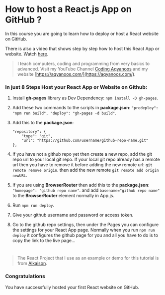 # How to host a React.js App on GitHub ?


In this course you are going to learn how to deploy or host a React website on GitHub. 

There is also a video that shows step by step how to host this React App or website. Watch [here](https://youtu.be/-JtZH4E8FFs).

> I teach computers, coding and programming from very basics to advanced. Visit my YouTube Channel [Coding Aqyanoos](https://www.youtube.com/@CodingAqyanoos) and my website [https://aqyanoos.com/](https://aqyanoos.com/).

### In just 8 Steps Host your React App or Website on Github:

1. Install __gh-pages__ library as Dev Dependency: `npm install -D gh-pages`.

2. Add these two commands to the scripts in __package.json__:  `"predeploy": "npm run build", "deploy": "gh-pages -d build"`.

3. Add this to the __package.json__:  
    ```
    "repository": {
        "type": "git",
        "url": "https://github.com/username/github-repo-name.git"
    },        

4. If you have not a github repo yet then create a new repo, add the git repo url to your local git repo. If your local git repo already has a remote url then you have to remove it before adding the new remote url: `git remote remove origin`. then add the new remote `git remote add origin newURL`.

5. If you are using __BrowserRouter__ then add this to the __package.json__: `"homepage": "github repo name"`. and add `basename="github repo name"` to the __BrowserRouter__ element normally in App.js.

6. Run `npm run deploy`.

7. Give your github username and password or access token.

8. Go to the github repo settings, then under the Pages you can configure the settings for your React App page. Normally when you run `npm run deploy` it configures the github page for you and all you have to do is to copy the link to the live page...


#


> The React Project that I use as an example or demo for this tutorial is from [Alkaison](https://github.com/alkaison).


### Congratulations

You have successfully hosted your first React website on GitHub.




